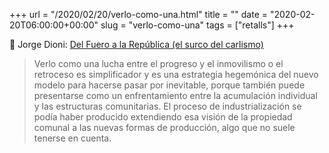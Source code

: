 +++
url = "/2020/02/20/verlo-como-una.html"
title = ""
date = "2020-02-20T06:00:00+00:00"
slug = "verlo-como-una"
tags = ["retalls"]
+++

📎 Jorge Dioni: [Del Fuero a la República (el surco del carlismo)](https://la-u.org/del-fuero-a-la-republica-el-surco-del-carlismo/)

> Verlo como una lucha entre el progreso y el inmovilismo o el retroceso es simplificador y es una estrategia hegemónica del nuevo modelo para hacerse pasar por inevitable, porque también puede presentarse como un enfrentamiento entre la acumulación individual y las estructuras comunitarias. El proceso de industrialización se podía haber producido extendiendo esa visión de la propiedad comunal a las nuevas formas de producción, algo que no suele tenerse en cuenta.

